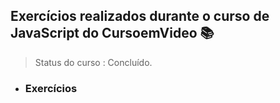 ## Exercícios realizados durante o curso de JavaScript do CursoemVideo 📚

> Status do curso : Concluído.

* ### Exercícios 
